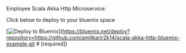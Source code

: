 Employee Scala Akka Http Microservice:

Click below to deploy to your bluemix space

[![Deploy to Bluemix](https://bluemix.net/deploy/button.png)](https://bluemix.net/deploy?repository=https://github.com/amitkarir2k14/scala-akka-http-bluemix-example.git # [required])


